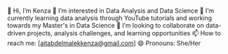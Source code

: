 👋 Hi, I’m Kenza
👀 I’m interested in Data Analysis and Data Science
🌱 I’m currently learning data analysis through YouTube tutorials and working towards my Master's in Data Science
💞️ I’m looking to collaborate on data-driven projects, analysis challenges, and learning opportunities
📫 How to reach me: [aitabdelmalekkenza@gmail.com]
😄 Pronouns: She/Her

<!---
kenza-aab/kenza-aab is a ✨ special ✨ repository because its `README.md` (this file) appears on your GitHub profile.
You can click the Preview link to take a look at your changes.
--->
